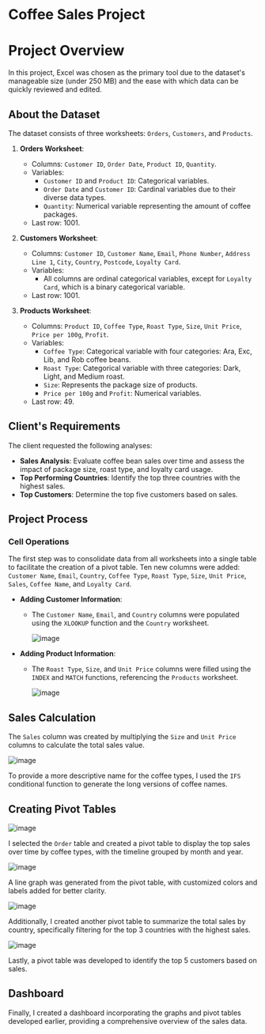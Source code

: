 # Coffee Sales Project

# Project Overview

In this project, Excel was chosen as the primary tool due to the dataset's manageable size (under 250 MB) and the ease with which data can be quickly reviewed and edited.

## About the Dataset

The dataset consists of three worksheets: `Orders`, `Customers`, and `Products`.

1. **Orders Worksheet**:
   - Columns: `Customer ID`, `Order Date`, `Product ID`, `Quantity`.
   - Variables:
     - `Customer ID` and `Product ID`: Categorical variables.
     - `Order Date` and `Customer ID`: Cardinal variables due to their diverse data types.
     - `Quantity`: Numerical variable representing the amount of coffee packages.
   - Last row: 1001.

2. **Customers Worksheet**:
   - Columns: `Customer ID`, `Customer Name`, `Email`, `Phone Number`, `Address Line 1`, `City`, `Country`, `Postcode`, `Loyalty Card`.
   - Variables:
     - All columns are ordinal categorical variables, except for `Loyalty Card`, which is a binary categorical variable.
   - Last row: 1001.

3. **Products Worksheet**:
   - Columns: `Product ID`, `Coffee Type`, `Roast Type`, `Size`, `Unit Price`, `Price per 100g`, `Profit`.
   - Variables:
     - `Coffee Type`: Categorical variable with four categories: Ara, Exc, Lib, and Rob coffee beans.
     - `Roast Type`: Categorical variable with three categories: Dark, Light, and Medium roast.
     - `Size`: Represents the package size of products.
     - `Price per 100g` and `Profit`: Numerical variables.
   - Last row: 49.

## Client's Requirements

The client requested the following analyses:

- **Sales Analysis**: Evaluate coffee bean sales over time and assess the impact of package size, roast type, and loyalty card usage.
- **Top Performing Countries**: Identify the top three countries with the highest sales.
- **Top Customers**: Determine the top five customers based on sales.

## Project Process

### Cell Operations

The first step was to consolidate data from all worksheets into a single table to facilitate the creation of a pivot table. Ten new columns were added: `Customer Name`, `Email`, `Country`, `Coffee Type`, `Roast Type`, `Size`, `Unit Price`, `Sales`, `Coffee Name`, and `Loyalty Card`.

- **Adding Customer Information**:
  - The `Customer Name`, `Email`, and `Country` columns were populated using the `XLOOKUP` function and the `Country` worksheet.

    ![image](https://github.com/user-attachments/assets/b90e06f7-d008-4195-8292-ba805b18c287)

- **Adding Product Information**:
  - The `Roast Type`, `Size`, and `Unit Price` columns were filled using the `INDEX` and `MATCH` functions, referencing the `Products` worksheet.

    ![image](https://github.com/user-attachments/assets/ce580bc3-2ff0-4a09-b4ea-51ec5dee9012)

## Sales Calculation

The `Sales` column was created by multiplying the `Size` and `Unit Price` columns to calculate the total sales value.

![image](https://github.com/user-attachments/assets/ed75f034-ba68-402f-8a45-58c8df4bf40b)

To provide a more descriptive name for the coffee types, I used the `IFS` conditional function to generate the long versions of coffee names.

## Creating Pivot Tables

![image](https://github.com/user-attachments/assets/350c9c01-0a2b-4b07-b803-383fb0b73277)

I selected the `Order` table and created a pivot table to display the top sales over time by coffee types, with the timeline grouped by month and year.

![image](https://github.com/user-attachments/assets/1259250c-2852-445b-96a2-b5414e02d378)

A line graph was generated from the pivot table, with customized colors and labels added for better clarity.

![image](https://github.com/user-attachments/assets/6cb2aaca-94e4-48c2-8745-5a7e641e8699)

Additionally, I created another pivot table to summarize the total sales by country, specifically filtering for the top 3 countries with the highest sales.

![image](https://github.com/user-attachments/assets/14f1d18a-4eb5-4c13-a6e2-5ffab85d5515)

Lastly, a pivot table was developed to identify the top 5 customers based on sales.

## Dashboard

Finally, I created a dashboard incorporating the graphs and pivot tables developed earlier, providing a comprehensive overview of the sales data.




